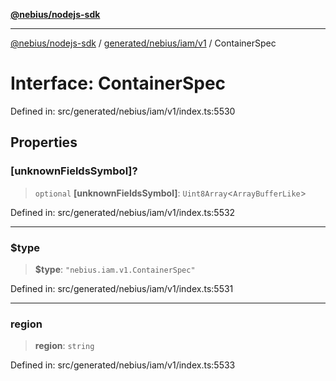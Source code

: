 [**@nebius/nodejs-sdk**](../../../../../README.md)

***

[@nebius/nodejs-sdk](../../../../../README.md) / [generated/nebius/iam/v1](../README.md) / ContainerSpec

# Interface: ContainerSpec

Defined in: src/generated/nebius/iam/v1/index.ts:5530

## Properties

### \[unknownFieldsSymbol\]?

> `optional` **\[unknownFieldsSymbol\]**: `Uint8Array`\<`ArrayBufferLike`\>

Defined in: src/generated/nebius/iam/v1/index.ts:5532

***

### $type

> **$type**: `"nebius.iam.v1.ContainerSpec"`

Defined in: src/generated/nebius/iam/v1/index.ts:5531

***

### region

> **region**: `string`

Defined in: src/generated/nebius/iam/v1/index.ts:5533
